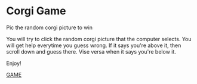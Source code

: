 # Corgi Game
Pic the random corgi picture to win

You will try to click the random corgi picture that the computer selects.
You will get help everytime you guess wrong.
If it says you're above it, then scroll down and guess there.
Vise versa when it says you're below it.

Enjoy!

[GAME](http://rawgit.com/johnlk/corgiGame/master/index.html)